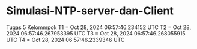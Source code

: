 # Simulasi-NTP-server-dan-Client
Tugas 5 Kelommpok
T1 = Oct 28, 2024 06:57:46.234152 UTC
T2 = Oct 28, 2024 06:57:46.267953395 UTC
T3 = Oct 28, 2024 06:57:46.268055915 UTC
T4 = Oct 28, 2024 06:57:46.2339346 UTC
